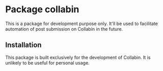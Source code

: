 # Package collabin

This is a package for development purpose only. It'll be used to facilitate automation of post submission on Collabin in the future.

## Installation

This package is built exclusively for the development of Collabin. It is unlikely to be useful for personal usage.
